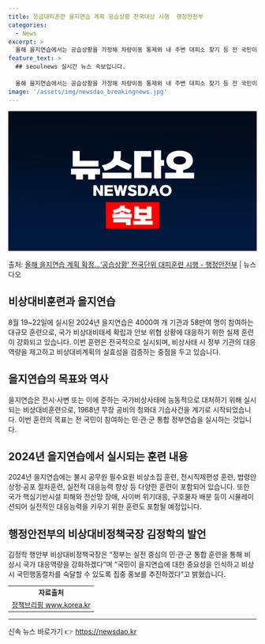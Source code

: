 ```yaml
---
title: 응급대피훈련 을지연습 계획 공습상황 전국대상 시행  행정안전부
categories:
  - News
excerpt: >
  올해 을지연습에서는 공습상황을 가정해 차량이동 통제와 내 주변 대피소 찾기 등 전 국민이 직접 참여하는 전국…
feature_text: >
  ## seoulnews 실시간 뉴스 속보입니다.

  올해 을지연습에서는 공습상황을 가정해 차량이동 통제와 내 주변 대피소 찾기 등 전 국민이 직접 참여하는 전국…
image: '/assets/img/newsdao_breakingnews.jpg'
---
```


![뉴스다오 속보](/assets/img/newsdao_breakingnews.jpg)

<p>출처: <a href="https://newsdao.kr/3854" rel="dofollow">올해 을지연습 계획 확정…‘공습상황’ 전국단위 대피훈련 시행 - 행정안전부</a> | 뉴스다오</p>

<h2 data-ke-size="size26">비상대비훈련과 을지연습</h2>
<p data-ke-size="size16">8월 19~22일에 실시된 2024년 을지연습은 4000여 개 기관과 58만여 명이 참여하는 대규모 훈련으로, 국가 비상대비태세 확립과 안보 위협 상황에 대응하기 위한 실제 훈련이 강화되고 있습니다. 이번 훈련은 전국적으로 실시되며, 비상사태 시 정부 기관의 대응역량을 제고하고 비상대비계획의 실효성을 검증하는 중점을 두고 있습니다.</p>

<h2 data-ke-size="size26">을지연습의 목표와 역사</h2>
<p data-ke-size="size16">을지연습은 전시·사변 또는 이에 준하는 국가비상사태에 능동적으로 대처하기 위해 실시되는 비상대비훈련으로, 1968년 무장 공비의 청와대 기습사건을 계기로 시작되었습니다. 이번 훈련의 목표는 전 국민이 참여하는 민·관·군 통합 정부연습을 실시하는 것입니다.</p>

<h2 data-ke-size="size26">2024년 을지연습에서 실시되는 훈련 내용</h2>
<p data-ke-size="size16">2024년 을지연습에는 불시 공무원 필수요원 비상소집 훈련, 전시직제편성 훈련, 법령안 상정·공포 절차훈련, 실전적 대응능력 향상 등 다양한 훈련이 포함되어 있습니다. 또한 국가 핵심기반시설 피해와 전산망 장애, 사이버 위기대응, 구호물자 배분 등이 시뮬레이션되어 실전적인 대응능력을 키우기 위한 훈련도 포함될 예정입니다.</p>

<h2 data-ke-size="size26">행정안전부의 비상대비정책국장 김정학의 발언</h2>
<p data-ke-size="size16">김정학 행안부 비상대비정책국장은 “정부는 실전 중심의 민·관·군 통합 훈련을 통해 비상시 국가 대응역량을 강화하겠다”며 “국민이 을지연습에 대한 중요성을 인식하고 비상시 국민행동절차를 숙달할 수 있도록 집중 홍보를 추진하겠다”고 밝혔습니다.</p>

<table>
  <tr>
    <td style="text-align: center; height: 17px;"><b>자료출처</b></td>
  </tr>
  <tr>
    <td style="text-align: center; height: 17px;"><a href="https://newsdao.kr/3854">정책브리핑 www.korea.kr</a></td>
  </tr>
</table>
<hr> 

신속 뉴스 바로가기 👉 <a href="https://newsdao.kr" rel="dofollow">https://newsdao.kr</a>


